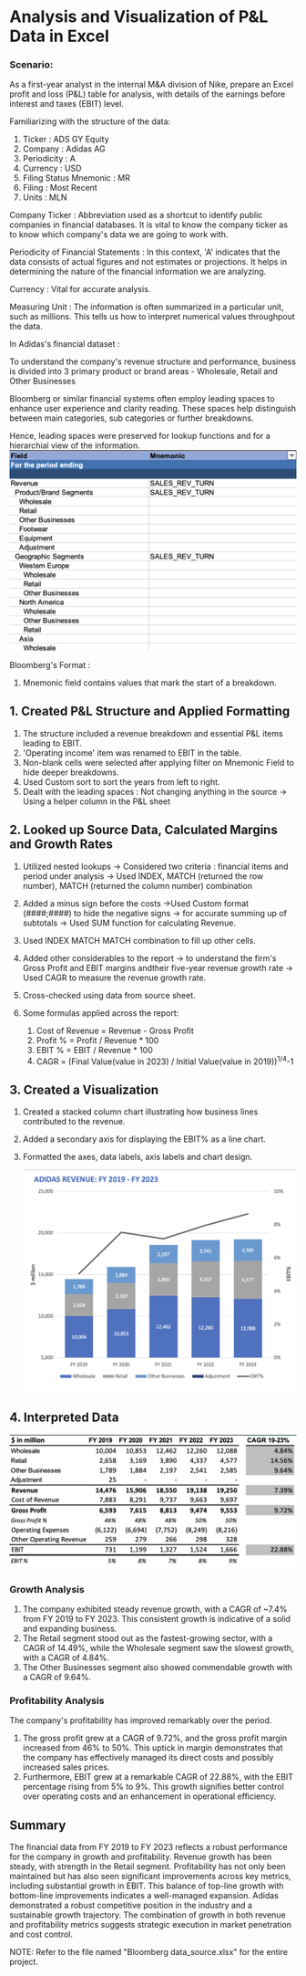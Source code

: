 # Analysis and Visualization of P&L Data in Excel 
### Scenario: 
As a first-year analyst in the internal M&A division of Nike, prepare an Excel profit and loss (P&L) table for analysis, with details of the earnings before interest and taxes (EBIT) level. 

Familiarizing with the structure of the data:
1. Ticker : ADS GY Equity
2. Company :	Adidas AG
3. Periodicity :	A
4. Currency :	USD
5. Filing Status Mnemonic : MR
6. Filing :	Most Recent
7. Units :	MLN

Company Ticker : Abbreviation used as a shortcut to identify public companies in financial databases. It is vital to know the company ticker as to know which company's data we are going to work with.

Periodicity of Financial Statements : In this context, 'A' indicates that the data consists of actual figures and not estimates or projections. It helps in determining the nature of the financial information we are analyzing.

Currency : Vital for accurate analysis.

Measuring Unit : The information is often summarized in a particular unit, such as millions. This tells us how to interpret numerical values throughpout the data.

In Adidas's financial dataset :

To understand the company's revenue structure and performance, business is divided into 3 primary product or brand areas - Wholesale, Retail and Other Businesses

Bloomberg or similar financial systems often employ leading spaces to enhance user experience and clarity reading. These spaces help distinguish between main categories, sub categories or further breakdowns. 

Hence, leading spaces were preserved for lookup functions and for a hierarchial view of the information.
![sheet](https://github.com/Ittismita/Data-Analytics-Projects/blob/main/Analysis%20and%20Visualization%20of%20P%26L%20Data%20in%20Excel%20Project/viz./dta.png)


Bloomberg's Format :
1. Mnemonic field contains values that mark the start of a breakdown.

## 1. Created P&L Structure and Applied Formatting

1.  The structure included a revenue breakdown and essential P&L items leading to EBIT.
2.  'Operating income' item was renamed to EBIT in the table.
3.  Non-blank cells were selected after applying filter on Mnemonic Field to hide deeper breakdowns.
4.  Used Custom sort to sort the years from left to right.
5.  Dealt with the leading spaces :
    Not changing anything in the source -> Using a helper column in the P&L sheet

## 2. Looked up Source Data, Calculated Margins and Growth Rates

1. Utilized nested lookups -> Considered two criteria : financial items and period under analysis -> Used INDEX, MATCH (returned the row number), MATCH (returned the column number) combination
2. Added a minus sign before the costs ->Used Custom format (####;####) to hide the negative signs -> for accurate summing up of subtotals -> Used SUM function for calculating Revenue.
3. Used INDEX MATCH MATCH combination to fill up other cells.
4. Added other considerables to the report -> to understand the firm's Gross Profit and EBIT margins andtheir five-year revenue growth rate -> Used CAGR to measure the revenue growth rate.
5. Cross-checked using data from source sheet.
6. Some formulas applied across the report:
   
   1. Cost of Revenue = Revenue - Gross Profit
   2. Profit % = Profit / Revenue * 100
   3. EBIT % = EBIT / Revenue * 100
   4. CAGR =  (Final Value(value in 2023) / Initial Value(value in 2019))<sup>1/4</sup>-1
  
## 3. Created a Visualization
1. Created a stacked column chart illustrating how business lines contributed to the revenue.
2. Added a secondary axis for displaying the EBIT% as a line chart.
3. Formatted the axes, data labels, axis labels and chart design.

   ![chart](https://github.com/Ittismita/Data-Analytics-Projects/blob/main/Analysis%20and%20Visualization%20of%20P%26L%20Data%20in%20Excel%20Project/viz./PL_chart.png)

## 4. Interpreted Data

![sheet1](https://github.com/Ittismita/Data-Analytics-Projects/blob/main/Analysis%20and%20Visualization%20of%20P%26L%20Data%20in%20Excel%20Project/viz./PL.png)

### Growth Analysis
1. The company exhibited steady revenue growth, with a CAGR of ~7.4% from FY 2019 to FY 2023. This consistent growth is indicative of a solid and expanding business.
2. The Retail segment stood out as the fastest-growing sector, with a CAGR of 14.49%, while the Wholesale segment saw the slowest growth, with a CAGR of 4.84%.
3. The Other Businesses segment also showed commendable growth with a CAGR of 9.64%.
   
### Profitability Analysis
The company's profitability has improved remarkably over the period. 
1. The gross profit grew at a CAGR of 9.72%, and the gross profit margin increased from 46% to 50%. This uptick in margin demonstrates that the company has effectively managed its direct costs and possibly increased sales prices.
2. Furthermore, EBIT grew at a remarkable CAGR of 22.88%, with the EBIT percentage rising from 5% to 9%. This growth signifies better control over operating costs and an enhancement in operational efficiency.

## Summary
The financial data from FY 2019 to FY 2023 reflects a robust performance for the company in growth and profitability. Revenue growth has been steady, with strength in the Retail segment. Profitability has not only been maintained but has also seen significant improvements across key metrics, including substantial growth in EBIT. This balance of top-line growth with bottom-line improvements indicates a well-managed expansion. Adidas demonstrated a robust competitive position in the industry and a sustainable growth trajectory. The combination of growth in both revenue and profitability metrics suggests strategic execution in market penetration and cost control.

NOTE: Refer to the file named "Bloomberg data_source.xlsx" for the entire project.
